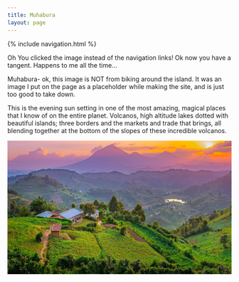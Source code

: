 ```yaml
---
title: Muhabura
layout: page
---
```



{% include navigation.html %} 

Oh You clicked the image instead of the navigation links! Ok now you have a tangent.  Happens to me all the time...  


Muhabura- ok, this image is NOT from biking around the island.  It was an image I put on the page as a placeholder while making the site, and is just too good to take down.  

This is the evening sun setting in one of the most amazing, magical places that I know of on the entire planet.  Volcanos, high altitude lakes dotted with beautiful islands; three borders and the markets and trade that brings, all blending together at the bottom of the slopes of these incredible volcanos.  

<img src="../images/muhabura.jpg" height="300" title="Muhabura, the guide"><br>
  

<!--placeholder video:  


 <video width="320" height="240" controls="" preload="none">
  <source src="../images/walls1.webm" type="video/webm">

</video>
-->